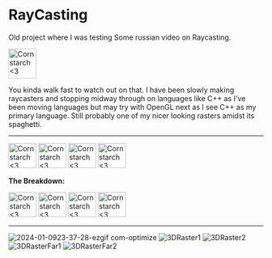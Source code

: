 # RayCasting
Old project where I was testing Some russian video on Raycasting. 

<img src="https://github.com/Kingerthanu/RayCasting/assets/76754592/8a2bde70-3ab0-4929-8b61-12c439003e32" alt="Cornstarch <3" width="55" height="59">

You kinda walk fast to watch out on that. I have been slowly making raycasters and stopping midway through on languages like C++ as I've been moving languages but may try with OpenGL next as I see C++ as my primary language. Still probably one of my nicer looking rasters amidst its spaghetti.

----------------------------------------------

<img src="https://github.com/Kingerthanu/RayCasting/assets/76754592/7be2a422-4e4e-454c-a1d5-b4cd99c126e9" alt="Cornstarch <3" width="55" height="49"> <img src="https://github.com/Kingerthanu/RayCasting/assets/76754592/7be2a422-4e4e-454c-a1d5-b4cd99c126e9" alt="Cornstarch <3" width="55" height="49"> <img src="https://github.com/Kingerthanu/RayCasting/assets/76754592/7be2a422-4e4e-454c-a1d5-b4cd99c126e9" alt="Cornstarch <3" width="55" height="49"> <img src="https://github.com/Kingerthanu/RayCasting/assets/76754592/7be2a422-4e4e-454c-a1d5-b4cd99c126e9" alt="Cornstarch <3" width="55" height="49">


**The Breakdown:**



<img src="https://github.com/Kingerthanu/RayCasting/assets/76754592/e1106c40-2320-4748-be36-c4aff6276c13" alt="Cornstarch <3" width="55" height="49"> <img src="https://github.com/Kingerthanu/RayCasting/assets/76754592/e1106c40-2320-4748-be36-c4aff6276c13" alt="Cornstarch <3" width="55" height="49"> <img src="https://github.com/Kingerthanu/RayCasting/assets/76754592/e1106c40-2320-4748-be36-c4aff6276c13" alt="Cornstarch <3" width="55" height="49"> <img src="https://github.com/Kingerthanu/RayCasting/assets/76754592/e1106c40-2320-4748-be36-c4aff6276c13" alt="Cornstarch <3" width="55" height="49">

----------------------------------------------

![2024-01-0923-37-28-ezgif com-optimize](https://github.com/Kingerthanu/RayCasting/assets/76754592/5ff253b4-c88e-485d-aeb0-b7c9847e5ccf)
![3DRaster1](https://github.com/Kingerthanu/RayCasting/assets/76754592/039fcd9b-f984-4cd1-bae4-c0d142ebce6e)
![3DRaster2](https://github.com/Kingerthanu/RayCasting/assets/76754592/a5473ce6-a789-43f7-8d93-8b47a2ea7eea)
![3DRasterFar1](https://github.com/Kingerthanu/RayCasting/assets/76754592/a4d532b6-684f-4b5d-bc23-bd8e73870a97)
![3DRasterFar2](https://github.com/Kingerthanu/RayCasting/assets/76754592/1bd47685-3b16-4ad6-8b45-6ee3219bca45)
